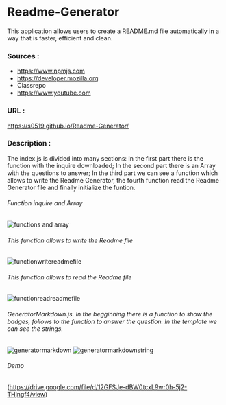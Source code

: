 # Readme-Generator
This application allows users to create a README.md file automatically in a way that is faster, efficient and clean.


### Sources :
* https://www.npmjs.com
* https://developer.mozilla.org
* Classrepo
* https://www.youtube.com



### URL :
https://s0519.github.io/Readme-Generator/



### Description :
The index.js  is divided into many sections: In the first part there is the function with the inquire downloaded; In the second part there is an Array with the questions to answer; In the third part we can see a function which allows to write the Readme Generator, the fourth function read the Readme Generator file and finally initialize the funtion.



###### Function inquire and Array

![functions and array](https://user-images.githubusercontent.com/80322588/118378156-58d56000-b597-11eb-860c-0fcb94ad40be.png)



###### This function allows to write the Readme file

![functionwritereadmefile](https://user-images.githubusercontent.com/80322588/118378269-34c64e80-b598-11eb-844c-a0def8a24100.png)



###### This function allows to read the Readme file

![functionreadreadmefile](https://user-images.githubusercontent.com/80322588/118378283-5c1d1b80-b598-11eb-8951-7f02529df796.png)



###### GeneratorMarkdown.js. In the begginning there is a function to show the badges, follows to the function to answer the question. In the template we can see the strings.

![generatormarkdown](https://user-images.githubusercontent.com/80322588/118378319-9e465d00-b598-11eb-91cb-9e8069fdb56a.png)
![generatormarkdownstring](https://user-images.githubusercontent.com/80322588/118378323-a0102080-b598-11eb-9d37-5b3643cf589e.png)




###### Demo

(https://drive.google.com/file/d/12GFSJe-dBW0tcxL9wr0h-5j2-THjngf4/view)














